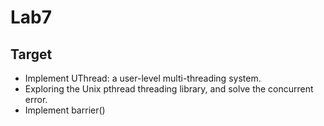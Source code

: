 # Lab7



## Target

- Implement UThread: a user-level multi-threading system.
- Exploring the Unix pthread threading library, and solve the concurrent error.
- Implement barrier()



